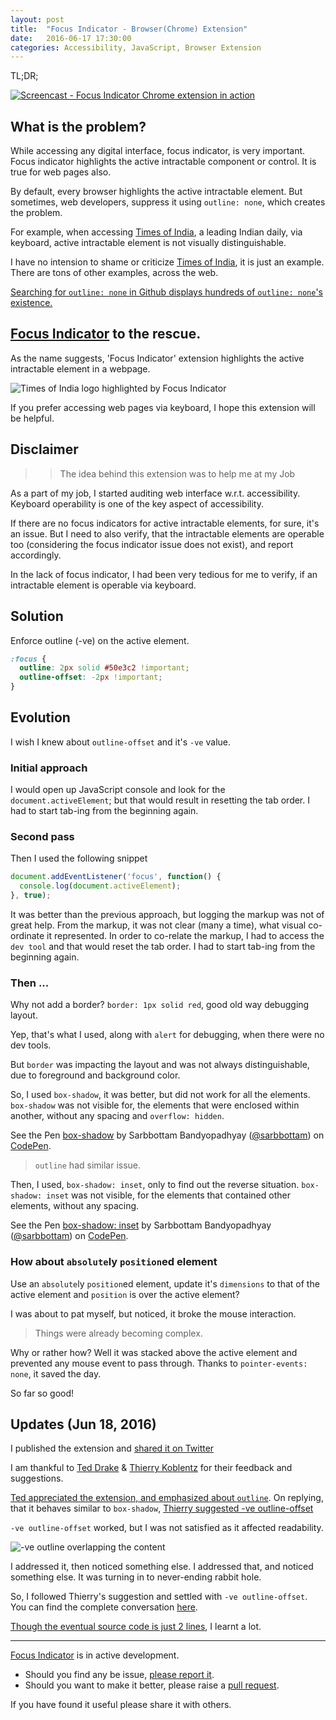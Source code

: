 ```yaml
---
layout: post
title:  "Focus Indicator - Browser(Chrome) Extension"
date:   2016-06-17 17:30:00
categories: Accessibility, JavaScript, Browser Extension
---
```


TL;DR;

<a href="https://www.youtube.com/watch?v=r-AYcPC-Dsg" title="Screencast - Focus Indicator Chrome extension in action">
  <img src="http://i.imgur.com/qqEXCal.png" alt="Screencast - Focus Indicator Chrome extension in action" style="display: block; max-width:100%; margin: auto"/>
</a>

## What is the problem?

While accessing any digital interface, focus indicator, is very important.
Focus indicator highlights the active intractable component or control.
It is true for web pages also.

By default, every browser highlights the active intractable element.
But sometimes, web developers, suppress it using `outline: none`, which creates the problem.

For example, when accessing [Times of India](http://timesofindia.indiatimes.com/), a leading Indian daily, via keyboard,
active intractable element is not visually distinguishable.

I have no intension to shame or criticize [Times of India](http://timesofindia.indiatimes.com/), it is just an example.
There are tons of other examples, across the web.

[Searching for `outline: none` in Github displays hundreds of `outline: none`'s existence.](https://github.com/search?l=css&q=outline%3A+none&type=Code&utf8=%E2%9C%93)

## [Focus Indicator](https://chrome.google.com/webstore/detail/focus-indicator/heeoeadndnhebmfebjccbhmccmaoedlf) to the rescue.

As the name suggests, 'Focus Indicator' extension highlights the active intractable element in a webpage.

<img src="http://i.imgur.com/pck8LJW.png" alt="Times of India logo highlighted by Focus Indicator" style="display: block; max-width:100%; margin: auto"/>

If you prefer accessing web pages via keyboard, I hope this extension will be helpful.

## Disclaimer

>> The idea behind this extension was to help me at my Job

As a part of my job, I started auditing web interface w.r.t. accessibility.
Keyboard operability is one of the key aspect of accessibility.

If there are no focus indicators for active intractable elements, for sure, it's an issue.
But I need to also verify, that the intractable elements are operable too (considering the focus indicator issue does not exist), and report accordingly.

In the lack of focus indicator, I had been very tedious for me to verify, if an intractable element is operable via keyboard.

## Solution

Enforce outline (-ve) on the active element.

```css
:focus {
  outline: 2px solid #50e3c2 !important;
  outline-offset: -2px !important;
}
```

## Evolution

I wish I knew about `outline-offset` and it's `-ve` value.

### Initial approach

I would open up JavaScript console and look for the `document.activeElement`; but that would result in resetting the tab order.
I had to start tab-ing from the beginning again.

### Second pass

Then I used the following snippet

```js
document.addEventListener('focus', function() {
  console.log(document.activeElement);
}, true);
```

It was better than the previous approach, but logging the markup was not of great help.
From the markup, it was not clear (many a time), what visual co-ordinate it represented.
In order to co-relate the markup, I had to access the `dev tool` and that would reset the tab order.
I had to start tab-ing from the beginning again.

### Then ...

Why not add a border? `border: 1px solid red`, good old way debugging layout.

Yep, that's what I used, along with `alert` for debugging, when there were no dev tools.

But `border` was impacting the layout and was not always distinguishable, due to foreground and background color.

So, I used `box-shadow`, it was better, but did not work for all the elements.
`box-shadow` was not visible for, the elements that were enclosed within another, without any spacing and `overflow: hidden`.

<p data-height="265" data-theme-id="0" data-slug-hash="QEKyKG" data-default-tab="css,result" data-user="sarbbottam" data-embed-version="2" class="codepen">See the Pen <a href="http://codepen.io/sarbbottam/pen/QEKyKG/">box-shadow</a> by Sarbbottam Bandyopadhyay (<a href="http://codepen.io/sarbbottam">@sarbbottam</a>) on <a href="http://codepen.io">CodePen</a>.</p>
<script async src="//assets.codepen.io/assets/embed/ei.js"></script>

> `outline` had similar issue.

Then, I used, `box-shadow: inset`, only to find out the reverse situation.
`box-shadow: inset` was not visible, for the elements that contained other elements, without any spacing.

<p data-height="265" data-theme-id="0" data-slug-hash="gMwPwO" data-default-tab="css,result" data-user="sarbbottam" data-embed-version="2" class="codepen">See the Pen <a href="http://codepen.io/sarbbottam/pen/gMwPwO/">box-shadow: inset</a> by Sarbbottam Bandyopadhyay (<a href="http://codepen.io/sarbbottam">@sarbbottam</a>) on <a href="http://codepen.io">CodePen</a>.</p>
<script async src="//assets.codepen.io/assets/embed/ei.js"></script>

### How about `absolute`ly `position`ed element

Use an `absolute`ly `position`ed element, update it's `dimensions` to that of the active element and `position` is over the active element?

I was about to pat myself, but noticed, it broke the mouse interaction.

> Things were already becoming complex.

Why or rather how?
Well it was stacked above the active element and prevented any mouse event to pass through.
Thanks to `pointer-events: none`, it saved the day.

So far so good!

## Updates (Jun 18, 2016)

I published the extension and [shared it on Twitter](https://twitter.com/sarbbottam/status/744005122104131584)

I am thankful to [Ted Drake](https://twitter.com/ted_drake) & [Thierry Koblentz](https://twitter.com/thierrykoblentz) for their feedback and suggestions.

[Ted appreciated the extension, and emphasized about `outline`](https://twitter.com/ted_drake/status/744110815117213696).
On replying, that it behaves similar to `box-shadow`, [Thierry suggested -ve outline-offset](https://twitter.com/thierrykoblentz/status/744233653333463042)

`-ve outline-offset` worked, but I was not satisfied as it affected readability.

<img src="http://i.imgur.com/jTyiOya.png" alt="-ve outline overlapping the content" style="display: block; max-width:100%; margin: auto"/>

I addressed it, then noticed something else. I addressed that, and noticed something else. It was turning in to never-ending rabbit hole.

So, I followed Thierry's suggestion and settled with `-ve outline-offset`. You can find the complete conversation [here](https://twitter.com/sarbbottam/status/744005122104131584).

[Though the eventual source code is just 2 lines](https://github.com/sarbbottam/focus-indicator/blob/master/src/style.css#L1-L4), I learnt a lot.

---

[Focus Indicator](https://chrome.google.com/webstore/detail/focus-indicator/heeoeadndnhebmfebjccbhmccmaoedlf) is in active development.

- Should you find any be issue, [please report it](https://github.com/sarbbottam/focus-indicator/issues).
- Should you want to make it better, please raise a [pull request](https://github.com/sarbbottam/focus-indicator/compare).

If you have found it useful please share it with others.
